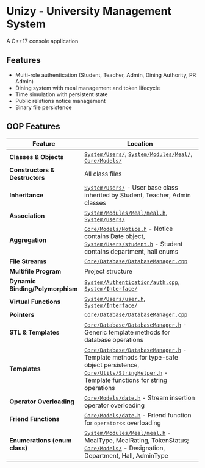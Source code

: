 # Unizy - University Management System

A C++17 console application

## Features

- Multi-role authentication (Student, Teacher, Admin, Dining Authority, PR Admin)
- Dining system with meal management and token lifecycle
- Time simulation with persistent state
- Public relations notice management
- Binary file persistence

## OOP Features

| Feature | Location |
|---------|----------|
| **Classes & Objects** | [`System/Users/`](https://github.com/thehav0k/unizyy/tree/master/System/Users/), [`System/Modules/Meal/`](https://github.com/thehav0k/unizyy/tree/master/System/Modules/Meal/), [`Core/Models/`](https://github.com/thehav0k/unizyy/tree/master/Core/Models/) |
| **Constructors & Destructors** | All class files |
| **Inheritance** | [`System/Users/`](https://github.com/thehav0k/unizyy/tree/master/System/Users/) - User base class inherited by Student, Teacher, Admin classes |
| **Association** | [`System/Modules/Meal/meal.h`](https://github.com/thehav0k/unizyy/blob/master/System/Modules/Meal/meal.h), [`System/Users/`](https://github.com/thehav0k/unizyy/tree/master/System/Users/) |
| **Aggregation** | [`Core/Models/Notice.h`](https://github.com/thehav0k/unizyy/blob/master/Core/Models/Notice.h) - Notice contains Date object, [`System/Users/student.h`](https://github.com/thehav0k/unizyy/blob/master/System/Users/student.h) - Student contains department, hall enums |
| **File Streams** | [`Core/Database/DatabaseManager.cpp`](https://github.com/thehav0k/unizyy/blob/master/Core/Database/DatabaseManager.cpp) |
| **Multifile Program** | Project structure |
| **Dynamic Binding/Polymorphism** | [`System/Authentication/auth.cpp`](https://github.com/thehav0k/unizyy/blob/master/System/Authentication/auth.cpp), [`System/Interface/`](https://github.com/thehav0k/unizyy/tree/master/System/Interface/) |
| **Virtual Functions** | [`System/Users/user.h`](https://github.com/thehav0k/unizyy/blob/master/System/Users/user.h), [`System/Interface/`](https://github.com/thehav0k/unizyy/tree/master/System/Interface/) |
| **Pointers** | [`Core/Database/DatabaseManager.cpp`](https://github.com/thehav0k/unizyy/blob/master/Core/Database/DatabaseManager.cpp) |
| **STL & Templates** | [`Core/Database/DatabaseManager.h`](https://github.com/thehav0k/unizyy/blob/master/Core/Database/DatabaseManager.h) - Generic template methods for database operations |
| **Templates** | [`Core/Database/DatabaseManager.h`](https://github.com/thehav0k/unizyy/blob/master/Core/Database/DatabaseManager.h) - Template methods for type-safe object persistence, [`Core/Utils/StringHelper.h`](https://github.com/thehav0k/unizyy/blob/master/Core/Utils/StringHelper.h) - Template functions for string operations |
| **Operator Overloading** | [`Core/Models/date.h`](https://github.com/thehav0k/unizyy/blob/master/Core/Models/date.h) - Stream insertion operator overloading |
| **Friend Functions** | [`Core/Models/date.h`](https://github.com/thehav0k/unizyy/blob/master/Core/Models/date.h) - Friend function for `operator<<` overloading |
| **Enumerations (enum class)** | [`System/Modules/Meal/meal.h`](https://github.com/thehav0k/unizyy/blob/master/System/Modules/Meal/meal.h) - MealType, MealRating, TokenStatus; [`Core/Models/`](https://github.com/thehav0k/unizyy/tree/master/Core/Models/) - Designation, Department, Hall, AdminType |
